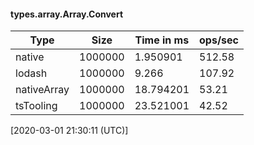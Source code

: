 #### types.array.Array.Convert

| Type | Size       | Time in ms | ops/sec |
|------|------------|------------|---------|
| native | 1000000 | 1.950901 | 512.58 |
| lodash | 1000000 | 9.266 | 107.92 |
| nativeArray | 1000000 | 18.794201 | 53.21 |
| tsTooling | 1000000 | 23.521001 | 42.52 |

[2020-03-01 21:30:11 (UTC)]
